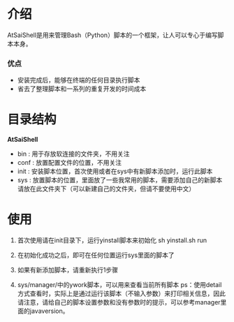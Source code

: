 # 介绍
	
AtSaiShell是用来管理Bash（Python）脚本的一个框架，让人可以专心于编写脚本本身。
	
### 优点

- 安装完成后，能够在终端的任何目录执行脚本
- 省去了整理脚本和一系列的重复开发的时间成本


# 目录结构


**AtSaiShell**
   
   - bin : 用于存放软连接的文件夹，不用关注 
   - conf : 放置配置文件的位置，不用关注
   - init : 安装脚本位置，首次使用或者在sys中有新脚本添加时，运行此脚本
   - sys : 放置脚本的位置，里面放了一些我常用的脚本，需要添加自己的新脚本请放在此文件夹下（可以新建自己的文件夹，但请不要使用中文）
   
 
# 使用
1. 首次使用请在init目录下，运行yinstall脚本来初始化
	sh yinstall.sh run

2. 在初始化成功之后，即可在任何位置运行sys里面的脚本了

3. 如果有新添加脚本，请重新执行1步骤

4. sys/manager/中的ywork脚本，可以用来查看当前所有脚本
	ps：使用detail方式查看时，实际上是通过运行该脚本（不输入参数）来打印相关信息，因此请注意，请给自己的脚本设置参数和没有参数时的提示，可以参考manager里面的javaversion。
 

  
   


